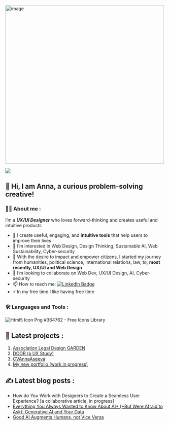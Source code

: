 


<img width="500" alt="image" src="https://github.com/AnnaGVA/AnnaGVA/assets/145443169/63f969ee-cf91-42c0-9e94-e0c1afdfab44">

[![](https://camo.githubusercontent.com/303a63322c7738ddb3025be1aaf29114573a7aee6e9e719caddaa9f838517d86/68747470733a2f2f6b6f6d617265762e636f6d2f67687076632f3f757365726e616d653d6b616b626172267374796c653d666c61742d73717561726526636f6c6f723d626c7565)](https://camo.githubusercontent.com/303a63322c7738ddb3025be1aaf29114573a7aee6e9e719caddaa9f838517d86/68747470733a2f2f6b6f6d617265762e636f6d2f67687076632f3f757365726e616d653d6b616b626172267374796c653d666c61742d73717561726526636f6c6f723d626c7565)



## 👋 Hi, I am Anna, a curious problem-solving creative! 

### 👩‍💻  About me :
I’m a ***UX/UI Designer*** who loves forward-thinking and creates useful and intuitive products

- 🔭 I create useful, engaging, and **intuitive tools** that help users to improve their lives
- 👀 I’m interested in Web Design, Design Thinking, Sustainable AI, Web Sustainability, Cyber-security
- 🌱 With the desire to impact and empower citizens, I started my journey from humanities, political science, international relations, law, to, **most recently, UX/UI and Web Design**
- 💞️ I’m looking to collaborate on Web Dev, UX/UI Design, AI, Cyber-security
- 📫 How to reach me: [![LinkedIn Badge](https://camo.githubusercontent.com/e0278098417dddf9727cfee70a5eb84af38a20705b3bded56cf91cb5feb29d7d/68747470733a2f2f696d672e736869656c64732e696f2f62616467652f4c696e6b6564496e2d626c75653f7374796c653d666f722d7468652d6261646765266c6f676f3d6c696e6b6564696e266c6f676f436f6c6f723d7768697465)](https://www.linkedin.com/in/anna-aseeva-40740210/)
-  ⚡ In my free time I like having free time
### 🛠  Languages and Tools :
![Html5 Icon Png #364762 - Free Icons Library](https://icon-library.com/images/html5-icon-png/html5-icon-png-1.jpg)

## 🚀 Latest projects :
1. [Association Legal Design GARDEN](https://www.legal-design-garden.com/)
2. [DOOR (a UX Study)](https://www.legal-design-garden.com/project-2)
3. [CVAnnaAseeva](https://www.figma.com/file/25YgV5xpPEDNW1hn7Agcht/Anna-Aseeva_CV_Web-Designer?type=design&node-id=0-1&mode=design&t=lynKuGd84bxM9qR1-0)
4. [My new portfolio (work in progress)](https://www.figma.com/file/tCCuPRkvsVWgUhyYawHbz3/Maquette_Portfolio-AVA_2nd-Version_with-Butterfly?type=design&node-id=202-286&mode=design&t=x4Iku30cwWLeV3pk-0)
## ✍️ Latest blog posts :
- How do You Work with Designers to Create a Seamless User Experience? [a collaborative article, in progress]
- [Everything You Always Wanted to Know About AI* (*But Were Afraid to Ask): Generative AI and Your Data](https://www.legal-design-garden.com/post/how-and-why-to-balance-privacy-rights-and-public-policy-in-digital-economy-ai-and-your-data)
- [Good AI Augments Humans, not Vice Versa](https://www.legal-design-garden.com/post/good-ai-augments-humans-not-vice-versa-they-say)
<!---
AnnaGVA/AnnaGVA is a ✨ special ✨ repository because its `README.md` (this file) appears on your GitHub profile.
You can click the Preview link to take a look at your changes.
--->
